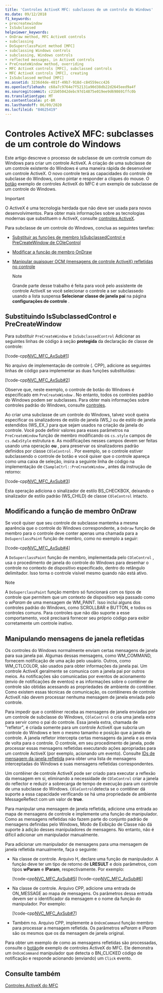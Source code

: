 ```yaml
---
title: 'Controles ActiveX MFC: subclasses de um controle do Windows'
ms.date: 09/12/2018
f1_keywords:
- precreatewindow
- IsSubclassed
helpviewer_keywords:
- OnDraw method, MFC ActiveX controls
- subclassing
- DoSuperclassPaint method [MFC]
- subclassing Windows controls
- subclassing, Windows controls
- reflected messages, in ActiveX controls
- PreCreateWindow method, overriding
- MFC ActiveX controls [MFC], subclassed controls
- MFC ActiveX controls [MFC], creating
- IsSubclassed method [MFC]
ms.assetid: 3236d4de-401f-49b7-918d-c84559ecc426
ms.openlocfilehash: c68a7c9764e7f52131a90d38db22d2645eed9a4f
ms.sourcegitcommit: c21b05042debc97d14875e019ee9d698691ffc0b
ms.translationtype: MT
ms.contentlocale: pt-BR
ms.lasthandoff: 06/09/2020
ms.locfileid: "84625419"
---
```

# <a name="mfc-activex-controls-subclassing-a-windows-control"></a>Controles ActiveX MFC: subclasses de um controle do Windows

Este artigo descreve o processo de subclasse de um controle comum do Windows para criar um controle ActiveX. A criação de uma subclasse de um controle existente do Windows é uma maneira rápida de desenvolver um controle ActiveX. O novo controle terá as capacidades do controle de subclasse do Windows, como pintar e responder a cliques do mouse. O [botão](../overview/visual-cpp-samples.md) exemplo de controles ActiveX do MFC é um exemplo de subclasse de um controle do Windows.

>[!IMPORTANT]
> O ActiveX é uma tecnologia herdada que não deve ser usada para novos desenvolvimentos. Para obter mais informações sobre as tecnologias modernas que substituem o ActiveX, consulte [controles ActiveX](activex-controls.md).

Para subclasse de um controle do Windows, conclua as seguintes tarefas:

- [Substituir as funções de membro IsSubclassedControl e PreCreateWindow de COleControl](#_core_overriding_issubclassedcontrol_and_precreatewindow)

- [Modificar a função de membro OnDraw](#_core_modifying_the_ondraw_member_function)

- [Manipular quaisquer OCM (mensagens de controle ActiveX) refletidas no controle](#_core_handling_reflected_window_messages)

   > [!NOTE]
   > Grande parte desse trabalho é feita para você pelo assistente de controle ActiveX se você selecionar o controle a ser subclassedo usando a lista suspensa **Selecionar classe de janela pai** na página **configurações de controle** .

## <a name="overriding-issubclassedcontrol-and-precreatewindow"></a><a name="_core_overriding_issubclassedcontrol_and_precreatewindow"></a>Substituindo IsSubclassedControl e PreCreateWindow

Para substituir `PreCreateWindow` e `IsSubclassedControl` Adicionar as seguintes linhas de código à seção **protegida** da declaração de classe de controle:

[!code-cpp[NVC_MFC_AxSub#1](codesnippet/cpp/mfc-activex-controls-subclassing-a-windows-control_1.h)]

No arquivo de implementação de controle (. CPP), adicione as seguintes linhas de código para implementar as duas funções substituídas:

[!code-cpp[NVC_MFC_AxSub#2](codesnippet/cpp/mfc-activex-controls-subclassing-a-windows-control_2.cpp)]

Observe que, neste exemplo, o controle de botão do Windows é especificado em `PreCreateWindow` . No entanto, todos os controles padrão do Windows podem ser subclasses. Para obter mais informações sobre controles padrão do Windows, consulte [controles](controls-mfc.md).

Ao criar uma subclasse de um controle do Windows, talvez você queira especificar os sinalizadores de estilo de janela (WS_) ou de estilo de janela estendidos (WS_EX_) para que sejam usados na criação da janela do controle. Você pode definir valores para esses parâmetros na `PreCreateWindow` função de membro modificando os `cs.style` campos de `cs.dwExStyle` estrutura e. As modificações nesses campos devem ser feitas usando uma operação **ou** , para preservar os sinalizadores padrão definidos por classe `COleControl` . Por exemplo, se o controle estiver subclassendo o controle de botão e você quiser que o controle apareça como uma caixa de seleção, insira a seguinte linha de código na implementação de `CSampleCtrl::PreCreateWindow` , antes da instrução de retorno:

[!code-cpp[NVC_MFC_AxSub#3](codesnippet/cpp/mfc-activex-controls-subclassing-a-windows-control_3.cpp)]

Esta operação adiciona o sinalizador de estilo BS_CHECKBOX, deixando o sinalizador de estilo padrão (WS_CHILD) de classe `COleControl` intacto.

## <a name="modifying-the-ondraw-member-function"></a><a name="_core_modifying_the_ondraw_member_function"></a>Modificando a função de membro OnDraw

Se você quiser que seu controle de subclasse mantenha a mesma aparência que o controle do Windows correspondente, a `OnDraw` função de membro para o controle deve conter apenas uma chamada para a `DoSuperclassPaint` função de membro, como no exemplo a seguir:

[!code-cpp[NVC_MFC_AxSub#4](codesnippet/cpp/mfc-activex-controls-subclassing-a-windows-control_4.cpp)]

A `DoSuperclassPaint` função de membro, implementada pelo `COleControl` , usa o procedimento de janela do controle do Windows para desenhar o controle no contexto de dispositivo especificado, dentro do retângulo delimitador. Isso torna o controle visível mesmo quando não está ativo.

> [!NOTE]
> A `DoSuperclassPaint` função membro só funcionará com os tipos de controle que permitem que um contexto de dispositivo seja passado como o *wParam* de uma mensagem de WM_PAINT. Isso inclui alguns dos controles padrão do Windows, como SCROLLBAR e BUTTON, e todos os controles comuns. Para controles que não dão suporte a esse comportamento, você precisará fornecer seu próprio código para exibir corretamente um controle inativo.

## <a name="handling-reflected-window-messages"></a><a name="_core_handling_reflected_window_messages"></a>Manipulando mensagens de janela refletidas

Os controles do Windows normalmente enviam certas mensagens de janela para sua janela pai. Algumas dessas mensagens, como WM_COMMAND, fornecem notificação de uma ação pelo usuário. Outros, como WM_CTLCOLOR, são usados para obter informações da janela pai. Um controle ActiveX geralmente se comunica com a janela pai por outros meios. As notificações são comunicadas por eventos de acionamento (envio de notificações de eventos) e as informações sobre o contêiner de controle são obtidas acessando as propriedades de ambiente do contêiner. Como existem essas técnicas de comunicação, os contêineres de controle ActiveX não devem processar nenhuma mensagem de janela enviada pelo controle.

Para impedir que o contêiner receba as mensagens de janela enviadas por um controle de subclasse do Windows, `COleControl` o cria uma janela extra para servir como o pai do controle. Essa janela extra, chamada de "refletor", é criada somente para um controle ActiveX que subcria um controle do Windows e tem o mesmo tamanho e posição que a janela de controle. A janela refletor intercepta certas mensagens da janela e as envia de volta para o controle. O controle, em seu procedimento de janela, pode processar essas mensagens refletidas executando ações apropriadas para um controle ActiveX (por exemplo, acionando um evento). Consulte [IDs de mensagem da janela refletida](reflected-window-message-ids.md) para obter uma lista de mensagens interceptadas do Windows e suas mensagens refletidas correspondentes.

Um contêiner de controle ActiveX pode ser criado para executar a reflexão da mensagem em si, eliminando a necessidade de `COleControl` criar a janela do reflector e reduzir a sobrecarga de tempo de execução para um controle de uma subclasse do Windows. `COleControl`detecta se o contêiner dá suporte a essa capacidade verificando se há uma propriedade de ambiente MessageReflect com um valor de **true**.

Para manipular uma mensagem de janela refletida, adicione uma entrada ao mapa de mensagens de controle e implemente uma função de manipulador. Como as mensagens refletidas não fazem parte do conjunto padrão de mensagens definidas pelo Windows, Modo de Exibição de Classe não dá suporte à adição desses manipuladores de mensagens. No entanto, não é difícil adicionar um manipulador manualmente.

Para adicionar um manipulador de mensagens para uma mensagem de janela refletida manualmente, faça o seguinte:

- Na classe de controle. Arquivo H, declare uma função de manipulador. A função deve ter um tipo de retorno de **LRESULT** e dois parâmetros, com tipos **wParam** e **lParam**, respectivamente. Por exemplo:

   [!code-cpp[NVC_MFC_AxSub#5](codesnippet/cpp/mfc-activex-controls-subclassing-a-windows-control_5.h)]
    [!code-cpp[NVC_MFC_AxSub#6](codesnippet/cpp/mfc-activex-controls-subclassing-a-windows-control_6.h)]

- Na classe de controle. Arquivo CPP, adicione uma entrada de ON_MESSAGE ao mapa de mensagens. Os parâmetros dessa entrada devem ser o identificador da mensagem e o nome da função do manipulador. Por exemplo:

   [!code-cpp[NVC_MFC_AxSub#7](codesnippet/cpp/mfc-activex-controls-subclassing-a-windows-control_7.cpp)]

- Também no. Arquivo CPP, implemente a `OnOcmCommand` função membro para processar a mensagem refletida. Os parâmetros *wParam* e *lParam* são os mesmos que os da mensagem de janela original.

Para obter um exemplo de como as mensagens refletidas são processadas, consulte o [botão](../overview/visual-cpp-samples.md)de exemplo de controles ActiveX do MFC. Ele demonstra um `OnOcmCommand` manipulador que detecta o BN_CLICKED código de notificação e responde acionando (enviando) um `Click` evento.

## <a name="see-also"></a>Consulte também

[Controles ActiveX do MFC](mfc-activex-controls.md)
